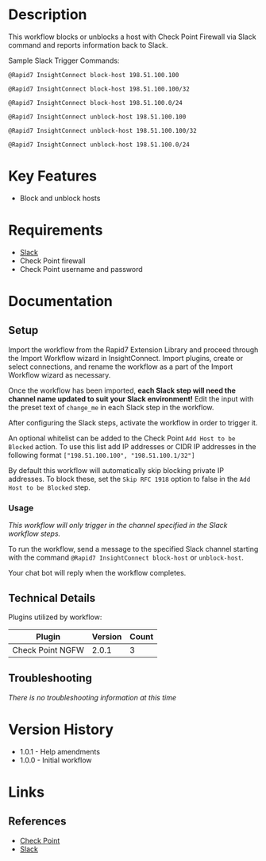 # Description

This workflow blocks or unblocks a host with Check Point Firewall via Slack command and reports information back to Slack.

Sample Slack Trigger Commands:

`@Rapid7 InsightConnect block-host 198.51.100.100`

`@Rapid7 InsightConnect block-host 198.51.100.100/32`

`@Rapid7 InsightConnect block-host 198.51.100.0/24`

`@Rapid7 InsightConnect unblock-host 198.51.100.100`

`@Rapid7 InsightConnect unblock-host 198.51.100.100/32`

`@Rapid7 InsightConnect unblock-host 198.51.100.0/24`

# Key Features

* Block and unblock hosts 

# Requirements

* [Slack](https://insightconnect.help.rapid7.com/docs/configure-slack-for-chatops)
* Check Point firewall
* Check Point username and password

# Documentation

## Setup

Import the workflow from the Rapid7 Extension Library and proceed through the Import Workflow wizard in InsightConnect. Import plugins, create or select connections, and rename the workflow as a part of the Import Workflow wizard as necessary.

Once the workflow has been imported, **each Slack step will need the channel name updated to suit your Slack environment!** Edit the input with the preset text of `change_me` in each Slack step in the workflow.

After configuring the Slack steps, activate the workflow in order to trigger it.
 
An optional whitelist can be added to the Check Point `Add Host to be Blocked` action. To use this list add IP addresses or CIDR IP addresses in the following format `["198.51.100.100", "198.51.100.1/32"]`

By default this workflow will automatically skip blocking private IP addresses. To block these, set the `Skip RFC 1918` option to false in the `Add Host to be Blocked` step.

### Usage

*This workflow will only trigger in the channel specified in the Slack workflow steps.*

To run the workflow, send a message to the specified Slack channel starting with the command `@Rapid7 InsightConnect block-host` or `unblock-host`.

Your chat bot will reply when the workflow completes.

## Technical Details

Plugins utilized by workflow:

|Plugin|Version|Count|
|----|----|--------|
|Check Point NGFW|2.0.1|3|

## Troubleshooting

_There is no troubleshooting information at this time_

# Version History

* 1.0.1 - Help amendments
* 1.0.0 - Initial workflow

# Links

## References

* [Check Point](https://www.checkpoint.com/)
* [Slack](https://slack.com)
